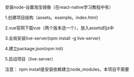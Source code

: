 安装node-设置淘宝镜像（在react-native学习教程中有）

1.创建项目结构（assets。example。index.html）

2.vue官网下载vue（两个版本选一个），放入assets的js中

3.全局安装live-server(npm install -g live-server)

4.建立package.json(npm init) 

5.启动项目（live-server）

注意： npm install是安装依赖建立node_modules，本项目不需要